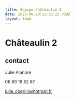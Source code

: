 ```yaml
---
title: Équipe Châteaulin 2
date: 2025-06-20T11:56:23.709Z
layout: team
---
```


# Châteaulin 2



## contact 

Julie Alanore

06 69 18 52 67

julie_oberlin@hotmail.fr


